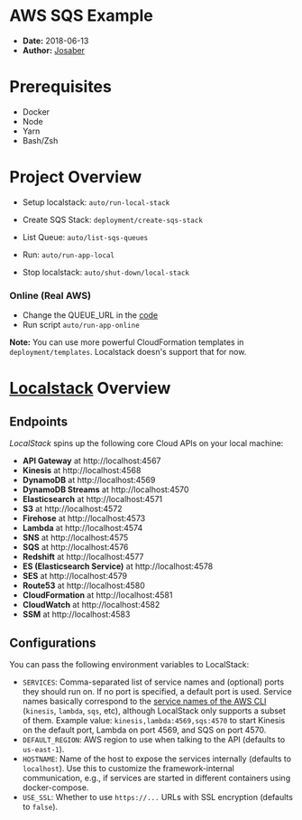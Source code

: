# AWS SQS Example

- **Date:** 2018-06-13
- **Author:** [Josaber](https://github.com/Josaber)

# Prerequisites

- Docker
- Node
- Yarn
- Bash/Zsh

# Project Overview

- Setup localstack:
  `auto/run-local-stack`

- Create SQS Stack:
  `deployment/create-sqs-stack`

- List Queue:
  `auto/list-sqs-queues`

- Run:
  `auto/run-app-local`

- Stop localstack:
  `auto/shut-down/local-stack`

### Online (Real AWS)

- Change the QUEUE_URL in the [code](./src/sqs_wrapper.js)
- Run script `auto/run-app-online`

**Note:**
You can use more powerful CloudFormation templates in `deployment/templates`. Localstack doesn's support that for now.

# [Localstack](https://github.com/localstack/localstack/) Overview

## Endpoints

_LocalStack_ spins up the following core Cloud APIs on your local machine:

- **API Gateway** at http://localhost:4567
- **Kinesis** at http://localhost:4568
- **DynamoDB** at http://localhost:4569
- **DynamoDB Streams** at http://localhost:4570
- **Elasticsearch** at http://localhost:4571
- **S3** at http://localhost:4572
- **Firehose** at http://localhost:4573
- **Lambda** at http://localhost:4574
- **SNS** at http://localhost:4575
- **SQS** at http://localhost:4576
- **Redshift** at http://localhost:4577
- **ES (Elasticsearch Service)** at http://localhost:4578
- **SES** at http://localhost:4579
- **Route53** at http://localhost:4580
- **CloudFormation** at http://localhost:4581
- **CloudWatch** at http://localhost:4582
- **SSM** at http://localhost:4583

## Configurations

You can pass the following environment variables to LocalStack:

- `SERVICES`: Comma-separated list of service names and (optional) ports they should run on.
  If no port is specified, a default port is used. Service names basically correspond to the
  [service names of the AWS CLI](http://docs.aws.amazon.com/cli/latest/reference/#available-services)
  (`kinesis`, `lambda`, `sqs`, etc), although LocalStack only supports a subset of them.
  Example value: `kinesis,lambda:4569,sqs:4570` to start Kinesis on the default port,
  Lambda on port 4569, and SQS on port 4570.
- `DEFAULT_REGION`: AWS region to use when talking to the API (defaults to `us-east-1`).
- `HOSTNAME`: Name of the host to expose the services internally (defaults to `localhost`).
  Use this to customize the framework-internal communication, e.g., if services are
  started in different containers using docker-compose.
- `USE_SSL`: Whether to use `https://...` URLs with SSL encryption (defaults to `false`).
